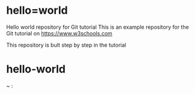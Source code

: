 # hello=world
Hello world repository for Git tutorial
This is an example repository for the Git tutorial on https://www.w3schools.com

This repository is bult step by step in the tutorial
# hello-world
~                         :
